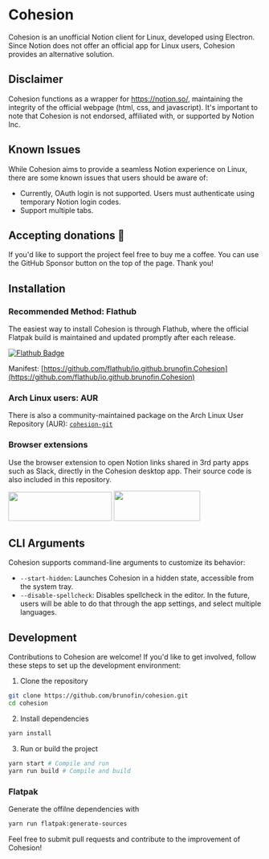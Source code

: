 # Cohesion

Cohesion is an unofficial Notion client for Linux, developed using Electron. Since Notion does not offer an official app for Linux users, Cohesion provides an alternative solution.

## Disclaimer

Cohesion functions as a wrapper for https://notion.so/, maintaining the integrity of the official webpage (html, css, and javascript). It's important to note that Cohesion is not endorsed, affiliated with, or supported by Notion Inc.

## Known Issues

While Cohesion aims to provide a seamless Notion experience on Linux, there are some known issues that users should be aware of:

- Currently, OAuth login is not supported. Users must authenticate using temporary Notion login codes.
- Support multiple tabs.

## Accepting donations 🩷
If you'd like to support the project feel free to buy me a coffee. You can use the GitHub Sponsor button on the top of the page. Thank you!

## Installation

### Recommended Method: Flathub

The easiest way to install Cohesion is through Flathub, where the official Flatpak build is maintained and updated promptly after each release.

[![Flathub Badge](https://flathub.org/assets/badges/flathub-badge-en.png)](https://flathub.org/apps/details/io.github.brunofin.Cohesion)

Manifest: [https://github.com/flathub/io.github.brunofin.Cohesion](https://github.com/flathub/io.github.brunofin.Cohesion)

### Arch Linux users: AUR

There is also a community-maintained package on the Arch Linux User Repository (AUR): [`cohesion-git`](https://aur.archlinux.org/packages/cohesion-git)

### Browser extensions
Use the browser extension to open Notion links shared in 3rd party apps such as Slack, directly in the Cohesion desktop app. Their source code is also included in this repository.

<a href="https://chromewebstore.google.com/detail/cohesion-redirector/nloncahmhbajbhmodfcmjndgmdknmimo"><img src="https://storage.googleapis.com/web-dev-uploads/image/WlD8wC6g8khYWPJUsQceQkhXSlv1/UV4C4ybeBTsZt43U4xis.png" width="206" height="58"></a>
<a href="https://addons.mozilla.org/en-US/firefox/addon/cohesion-redirector/"><img src="https://extensionworkshop.com/assets/img/documentation/publish/get-the-addon-178x60px.dad84b42.png" width="172" height="60"></a>

## CLI Arguments

Cohesion supports command-line arguments to customize its behavior:

- `--start-hidden`: Launches Cohesion in a hidden state, accessible from the system tray.
- `--disable-spellcheck`: Disables spellcheck in the editor. In the future, users will be able to do that through the app settings, and select multiple languages.

## Development

Contributions to Cohesion are welcome! If you'd like to get involved, follow these steps to set up the development environment:

1. Clone the repository
```bash
git clone https://github.com/brunofin/cohesion.git
cd cohesion
```

2. Install dependencies
```bash
yarn install
```

3. Run or build the project
```bash
yarn start # Compile and run
yarn run build # Compile and build
```

### Flatpak

Generate the offilne dependencies with

```bash
yarn run flatpak:generate-sources
```

Feel free to submit pull requests and contribute to the improvement of Cohesion!


